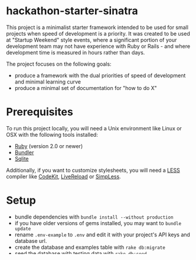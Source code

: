 # hackathon-starter-sinatra

This project is a minimalist starter framework intended to be used for small projects when speed of development is a priority. It was created to be used at "Startup Weekend" style events, where a significant portion of your development team may not have experience with Ruby or Rails - and where development time is measured in hours rather than days.

The project focuses on the following goals:
- produce a framework with the dual priorities of speed of development and minimal learning curve
- produce a minimal set of documentation for "how to do X"

# Prerequisites
To run this project locally, you will need a Unix environment like Linux or OSX with the following tools installed:
- [Ruby](https://www.ruby-lang.org/en/) (version 2.0 or newer)
- [Bundler](http://bundler.io)
- [Sqlite](http://www.sqlite.org)

Additionally, if you want to customize stylesheets, you will need a [LESS](http://lesscss.org) compiler like [CodeKit](https://incident57.com/codekit/), [LiveReload](http://livereload.com) or [SimpLess](http://wearekiss.com/simpless).

# Setup
- bundle dependencies with `bundle install --without production`
- if you have older versions of gems installed, you may want to `bundle update`
- rename `.env-example` to `.env` and edit it with your project's API keys and database url.
- create the database and examples table with `rake db:migrate`
- seed the database with testing data with `rake db:seed`
- run `shotgun` to start the app on your computer
- point your web browser to [http://127.0.0.1:9393/](http://127.0.0.1:9393/) to see the app in action.

# Features
- [Sinatra-ActiveRecord](https://github.com/janko-m/sinatra-activerecord) for database abstraction and Rake tasks
- [Squeel](https://github.com/activerecord-hackery/squeel) for ActiveRecord query awesomeness
- [Bootstrap](http://getbootstrap.com) for dead-easy styling
- Pre-packaged with the [Lumen](http://bootswatch.com/lumen/) [Bootswatch](http://bootswatch.com)  theme
- Include the full [IcoMoon Free](http://icomoon.io/#preview-free) icon font
- [OmniAuth](https://github.com/intridea/omniauth) for third-party logins
- [Shotgun](https://github.com/rtomayko/shotgun) for automatically reloading the app after code changes
- [ActiveSupport](http://guides.rubyonrails.org/active_support_core_extensions.html) with all core extensions loaded by default for all the bells and whistles
- [Stripe Checkout](https://stripe.com/docs/checkout) for super-smooth and easy payment processing

# How do I do X?

## X == add a model
If you're not familiar with ActiveRecord and  ActiveRecord database migrations, follow this guide to create a new model for your application (replace 'example' with the name of your model, making sure to adjust for pluralization and capitalization).

First, create the database table where the model's data will be stored:
```bash
rake db:create_migration NAME=create_examples
```
*Note that "examples" is plural. In ActiveRecord, the convention is that database table names are expected to be plural, while class names are singular. For more on this, see [here](http://edgeguides.rubyonrails.org/active_record_basics.html#naming-conventions).*

Now look in your `db/migrate` directory. There should be a new file with your migration there. (It will be named something like `20140223171803_create_examples.rb`). Open it and add your model details (documentation on how to write ActiveRecord migrations is available [here](http://edgeguides.rubyonrails.org/migrations.html)).

My database migration looks like this:
```ruby
class CreateExamples < ActiveRecord::Migration
  def change
    create_table :examples do |t|
        t.string :name
        t.text :description

        t.timestamps
    end
  end
end
```

Now you need to create your model class. Create a new file in `models/` called `Example.rb` (note that the class name is singular and captialized). Open it and declare a subclass of `ActiveRecord::Base` like so:
```ruby
class Example < ActiveRecord::Base
end
```

That's all the code you need. (For documentation on some fancier things you can do with ActiveRecord like validations and associations, see [this guide](http://edgeguides.rubyonrails.org/active_record_basics.html)).

Now, open a terminal and run your database migration:
```bash
rake db:migrate
```
This will create a table in your database called `examples` with the columns `name`, `description`, `created_at`, and `updated_at` . It will also update `db/schema.rb` with your app's updated database schema.

You can now create, read, update, and delete instances of your new model within your app. For example, 
```ruby
Example.create(name: 'foo', description: 'bar')
```
will create a new `Example` class and add it to the `examples` database.

# Rationale

## Why Sinatra and not Rails?
Rails is a great tool for speeding up development - if your whole team knows Rails. Otherwise, Sinatra is better.

For most hackathon-style micro applications, the full Rails framework introduces too much friction to the development process. It's got a deeply nested directory structure, lots of distracting boilerplate files, and a lot of implicit "magic" that can also trip up team members. Sinatra with ActiveRecord gives a lot of the convenience of a Rails project with a flatter structure, less boilerplate to wade through, and more explicit code that is easier for people without Rails experience to follow..

## Why no tests?
This is for a hackathon. TDD is great for longer-term projects, but it's unnecessary overhead when time is of the essence and bugs aren't a huge deal.